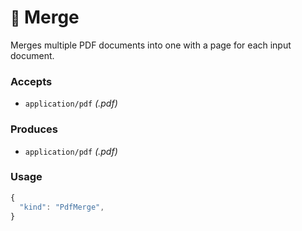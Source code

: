 # <small>:nut_and_bolt:</small> Merge

Merges multiple PDF documents into one with a page for each input document.

### Accepts

  - `application/pdf` _(.pdf)_

### Produces

  - `application/pdf` _(.pdf)_

### Usage

```js
{
  "kind": "PdfMerge",
}
```
